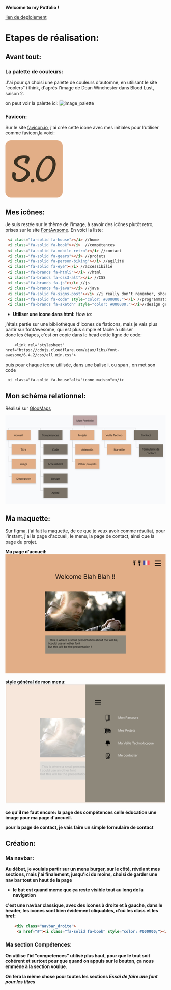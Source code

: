 <b>Welcome to my Potfolio ! </b>

[lien de deploiement](https://ounissasadaoui.github.io/Portfolio/)


# Etapes de réalisation:

## Avant tout:

### La palette de couleurs:

J'ai pour ça choisi une palette de couleurs d'automne, en utilisant le site "coolers" i think, d'après l'image de Dean Winchester dans Blood Lust, saison 2.

on peut voir la palette ici:
![image_palette](./asset/deanW_automn+orange_page-0001.png)

### Favicon:
Sur le site [favicon.io](https://favicon.io/), j'ai créé cette icone avec mes initiales pour l'utiliser comme favicon,la voici:
 
 ![favicon](./asset/apple-touch-icon%201.png)

 ## Mes icônes:

 Je suis restée sur le thème de l'image, à savoir des icônes plutôt retro, prises sur le site [FontAwsome](https://fontawesome.com/).
 En voici la liste:

 ```html
  <i class="fa-solid fa-house"></i> //home
  <i class="fa-solid fa-book"></i>  //compétences
  <i class="fa-solid fa-mobile-retro"></i> //contact
  <i class="fa-solid fa-gears"></i> //projets
  <i class="fa-solid fa-person-biking"></i> //agilité
  <i class="fa-solid fa-eye"></i> //accessibilié
  <i class="fa-brands fa-html5"></i> //html
  <i class="fa-brands fa-css3-alt"></i> //CSS
  <i class="fa-brands fa-js"></i> //js
  <i class="fa-brands fa-java"></i> //java
  <i class="fa-solid fa-signs-post"></i> //i really don't remember, should've done it eralier
  <i class="fa-solid fa-code" style="color: #000000;"></i> //programmation
  <i class="fa-brands fa-sketch" style="color: #000000;"></i>//design graphique

```
* <b>Utiliser une icone dans html:</b> <i>How to</i>:

j'étais partie sur une bibliothèque d'icones de flaticons, mais je vais plus partir sur fontAwesome, qui est plus simple et facile à utiliser   
donc les étapes, c'est on copie dans le head cette ligne de code:
```
    <link rel="stylesheet" href="https://cdnjs.cloudflare.com/ajax/libs/font-awesome/6.4.2/css/all.min.css">

```

puis pour chaque icone utilisée, dans une balise i, ou span , on met son code 
```
 <i class="fa-solid fa-house"alt="icone maison"></i> 
 ```
 ## Mon schéma relationnel:

 Réalisé sur [GlooMaps](https://www.gloomaps.com/)

 ![Mon_schéma_relationnel](./asset/gloomap_b0ee4c66.png)
 ## Ma maquette:
Sur figma, j'ai fait la maquette, de ce que je veux avoir comme résultat, pour l'instant, j'ai la page d'accueil, le menu, la page de contact, ainsi que la page du projet.

 <b>Ma page d'accueil:<b>
 ![icones](./asset/page-acceuil.png)

 <b> style général de mon menu:<b>
![favicon](./asset/page_menu_déroulé.png)

ce qu'il me faut encore:
  la page des compétences
  celle éducation
  une image pour ma page d'accueil.

pour la page de contact, je vais faire un simple formulaire de contact

## Création:
### Ma navbar:
Au début, je voulais partir sur un menu burger, sur le côté, révélant mes sections, mais j'ai finalement, jusqu'ici du moins, choisi de garder une nav bar tout en haut de la page
 * le but est quand meme que ça reste visible tout au long de la navigation

c'est une navbar classique, avec des icones à droite et à gauche, dans le header, les icones sont bien évidement cliquables, d'où les class et les href:
``` html
    <div class="navbar_droite">
     <a href="#"><i class="fa-solid fa-book" style="color: #000000;"></i></a>

```
### Ma section Compétences:
On utilise l'id "competences" utilisé plus haut, pour que le tout soit cohérent et surtout pour que quand on appuis sur le bouton, ça nous emmène à la section voulue.

<b>On fera la même chose pour toutes les sections </b>
<i>  Essai de faire une font pour les titres <i>

[def]: ./asset/deanW_automn+orange_page-0001.png